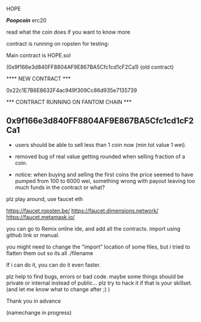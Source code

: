 HOPE


***Poopcoin*** erc20


read what the coin does if you want to know more

contract is running on ropsten for testing:

Main contract is HOPE.sol

(0x9f166e3d840FF8804AF9E867BA5Cfc1cd1cF2Ca1) (old contract)

**** NEW CONTRACT ***

0x22c1E7B6E8632F4ac949f309Cc86d935e7135739






*** CONTRACT RUNNING ON FANTOM CHAIN *** 

0x9f166e3d840FF8804AF9E867BA5Cfc1cd1cF2Ca1
----------------------------------------------------------------------

- users should be able to sell less than 1 coin now (min tot value 1 wei).
- removed bug of real value getting rounded when selling fraction of a coin.


- notice: when buying and selling the first coins the price seemed to have pumped from 100 to 6000 wei, something wrong with payout leaving too much funds in the contract or what?



plz play around, use faucet eth

https://faucet.ropsten.be/
https://faucet.dimensions.network/
https://faucet.metamask.io/



you can go to Remix online ide, and add all the contracts. import using github link or manual.

you might need to change the "import" location of some files, but i tried to flatten them out so its all ./filename

If i can do it, you can do it even faster.



plz help to find bugs, errors or bad code.
maybe some things should be private or internal instead of public... 
plz try to hack it if that is your skillset. (and let me know what to change after ;) )

Thank you in advance



(namechange in progress)
